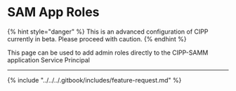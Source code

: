 # SAM App Roles

{% hint style="danger" %}
This is an advanced configuration of CIPP currently in beta. Please proceed with caution.
{% endhint %}

This page can be used to add admin roles directly to the CIPP-SAMM application Service Principal

***

{% include "../../../.gitbook/includes/feature-request.md" %}
